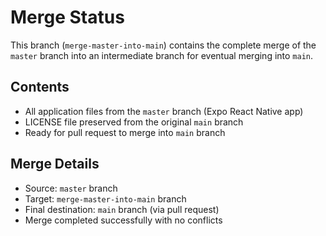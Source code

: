# Merge Status

This branch (`merge-master-into-main`) contains the complete merge of the `master` branch into an intermediate branch for eventual merging into `main`.

## Contents
- All application files from the `master` branch (Expo React Native app)
- LICENSE file preserved from the original `main` branch
- Ready for pull request to merge into `main` branch

## Merge Details
- Source: `master` branch
- Target: `merge-master-into-main` branch
- Final destination: `main` branch (via pull request)
- Merge completed successfully with no conflicts